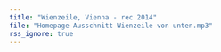 ```yaml
---
title: "Wienzeile, Vienna - rec 2014"
file: "Homepage Ausschnitt Wienzeile von unten.mp3"
rss_ignore: true
---
```

